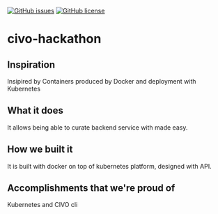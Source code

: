 <a href="https://github.com/afzal442/go_prac/issues"><img alt="GitHub issues" src="https://img.shields.io/github/issues/afzal442/go_prac"></a> <a href="https://github.com/afzal442/go_prac/blob/main/LICENSE"><img alt="GitHub license" src="https://img.shields.io/github/license/afzal442/go_prac"></a>

# civo-hackathon

## Inspiration
Insipired by Containers produced by Docker and deployment with Kubernetes

## What it does
It allows being able to curate backend service with made easy.

## How we built it
It is built with docker on top of kubernetes platform, designed with API.

## Accomplishments that we're proud of
Kubernetes and CIVO cli

